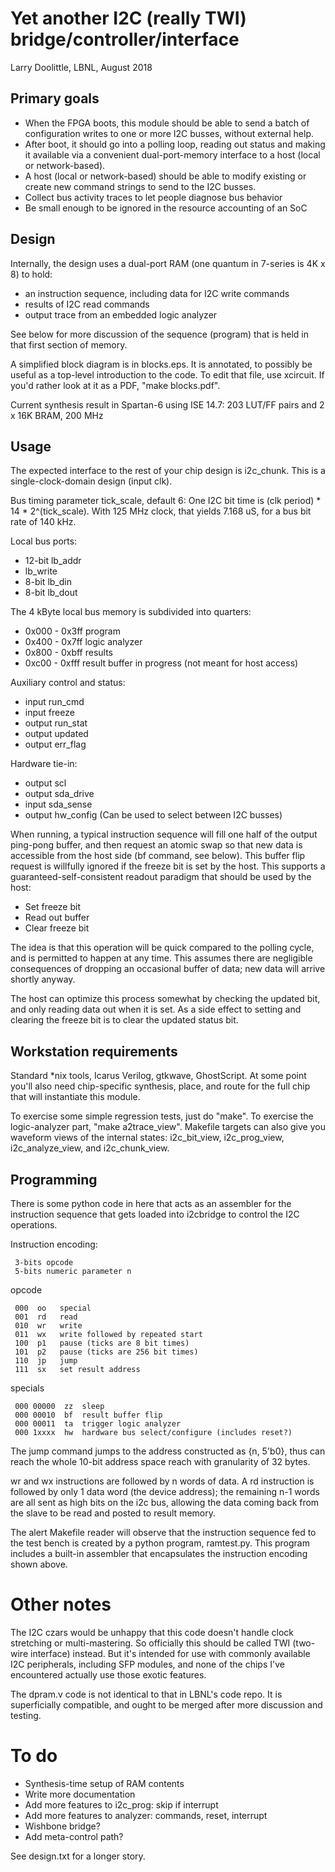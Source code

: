 # Yet another I2C (really TWI) bridge/controller/interface

Larry Doolittle, LBNL, August 2018

## Primary goals

* When the FPGA boots, this module should be able to send a batch of
configuration writes to one or more I2C busses, without external help.
* After boot, it should go into a polling loop, reading out status
and making it available via a convenient dual-port-memory interface to
a host (local or network-based).
* A host (local or network-based) should be able to modify existing or
create new command strings to send to the I2C busses.
* Collect bus activity traces to let people diagnose bus behavior
* Be small enough to be ignored in the resource accounting of an SoC

## Design

Internally, the design uses a dual-port RAM (one quantum in 7-series is 4K x 8)
to hold:

* an instruction sequence, including data for I2C write commands
* results of I2C read commands
* output trace from an embedded logic analyzer

See below for more discussion of the sequence (program) that is held
in that first section of memory.

A simplified block diagram is in blocks.eps.
It is annotated, to possibly be useful as a top-level introduction to the code.
To edit that file, use xcircuit.  If you'd rather look at it as a PDF,
"make blocks.pdf".

Current synthesis result in Spartan-6 using ISE 14.7:
  203 LUT/FF pairs and 2 x 16K BRAM, 200 MHz

## Usage

The expected interface to the rest of your chip design is i2c_chunk.
This is a single-clock-domain design (input clk).

Bus timing parameter tick_scale, default 6:
One I2C bit time is (clk period) * 14 * 2^(tick_scale).
With 125 MHz clock, that yields 7.168 uS, for a bus bit rate of 140 kHz.

Local bus ports:

* 12-bit lb_addr
* lb_write
* 8-bit lb_din
* 8-bit lb_dout

The 4 kByte local bus memory is subdivided into quarters:

*  0x000 - 0x3ff   program
*  0x400 - 0x7ff   logic analyzer
*  0x800 - 0xbff   results
*  0xc00 - 0xfff   result buffer in progress (not meant for host access)

Auxiliary control and status:

* input run_cmd
* input freeze
* output run_stat
* output updated
* output err_flag

Hardware tie-in:

* output scl
* output sda_drive
* input sda_sense
* output hw_config (Can be used to select between I2C busses)

When running, a typical instruction sequence will fill one half of the
output ping-pong buffer, and then request an atomic swap so that new data
is accessible from the host side (bf command, see below).
This buffer flip request is willfully ignored if the freeze bit
is set by the host.  This supports a guaranteed-self-consistent
readout paradigm that should be used by the host:

* Set freeze bit
* Read out buffer
* Clear freeze bit

The idea is that this operation will be quick compared to the polling
cycle, and is permitted to happen at any time.  This assumes there are
negligible consequences of dropping an occasional buffer of data;
new data will arrive shortly anyway.

The host can optimize this process somewhat by checking the updated bit,
and only reading data out when it is set.  As a side effect to setting
and clearing the freeze bit is to clear the updated status bit.

## Workstation requirements

Standard *nix tools, Icarus Verilog, gtkwave,
GhostScript.  At some point you'll also need chip-specific synthesis,
place, and route for the full chip that will instantiate this module.

To exercise some simple regression tests, just do "make".
To exercise the logic-analyzer part, "make a2trace_view".
Makefile targets can also give you waveform views of the internal states:
i2c_bit_view, i2c_prog_view, i2c_analyze_view, and i2c_chunk_view.

## Programming

There is some python code in here that acts as an assembler for
the instruction sequence that gets loaded into i2cbridge to control
the I2C operations.

Instruction encoding:
```
 3-bits opcode
 5-bits numeric parameter n
```
opcode
```
 000  oo   special
 001  rd   read
 010  wr   write
 011  wx   write followed by repeated start
 100  p1   pause (ticks are 8 bit times)
 101  p2   pause (ticks are 256 bit times)
 110  jp   jump
 111  sx   set result address
```
specials
```
 000 00000  zz  sleep
 000 00010  bf  result buffer flip
 000 00011  ta  trigger logic analyzer
 000 1xxxx  hw  hardware bus select/configure (includes reset?)
```
The jump command jumps to the address constructed as {n, 5'b0}, thus can
reach the whole 10-bit address space reach with granularity of 32 bytes.

wr and wx instructions are followed by n words of data.
A rd instruction is followed by only 1 data word (the device address);
the remaining n-1 words are all sent as high bits on the i2c bus, allowing
the data coming back from the slave to be read and posted to result memory.

The alert Makefile reader will observe that the instruction sequence fed to
the test bench is created by a python program, ramtest.py.  This program
includes a built-in assembler that encapsulates the instruction encoding
shown above.

# Other notes

The I2C czars would be unhappy that this code doesn't handle clock
stretching or multi-mastering.  So officially this should be called TWI
(two-wire interface) instead.  But it's intended for use with commonly
available I2C peripherals, including SFP modules, and none of the chips
I've encountered actually use those exotic features.

The dpram.v code is not identical to that in LBNL's code repo.
It is superficially compatible, and ought to be merged after more
discussion and testing.

# To do

* Synthesis-time setup of RAM contents
* Write more documentation
* Add more features to i2c_prog: skip if interrupt
* Add more features to analyzer: commands, reset, interrupt
* Wishbone bridge?
* Add meta-control path?

See design.txt for a longer story.
